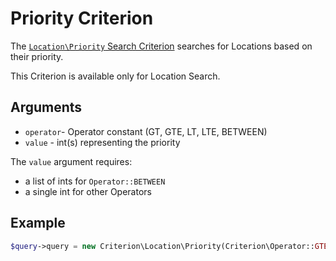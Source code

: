 # Priority Criterion

The [`Location\Priority` Search Criterion](https://github.com/ezsystems/ezpublish-kernel/blob/v7.5.6/eZ/Publish/API/Repository/Values/Content/Query/Criterion/Location/Priority.php)
searches for Locations based on their priority.

This Criterion is available only for Location Search.

## Arguments

- `operator`- Operator constant (GT, GTE, LT, LTE, BETWEEN)
- `value` - int(s) representing the priority

The `value` argument requires:

- a list of ints for `Operator::BETWEEN`
- a single int for other Operators

## Example

``` php
$query->query = new Criterion\Location\Priority(Criterion\Operator::GTE, 50);
```
